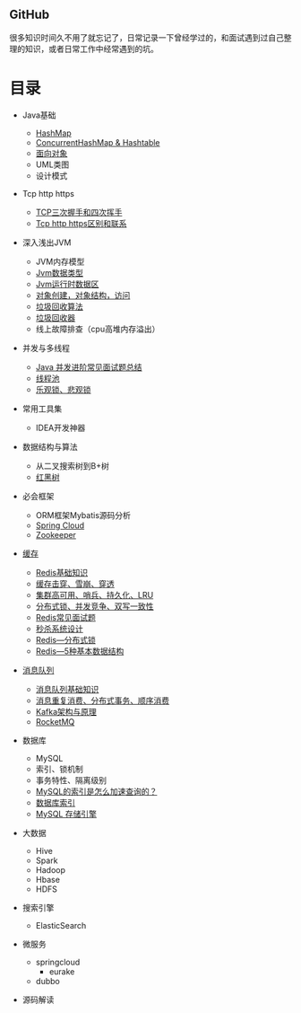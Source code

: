 ## GitHub
很多知识时间久不用了就忘记了，日常记录一下曾经学过的，和面试遇到过自己整理的知识，或者日常工作中经常遇到的坑。
# 目录


- Java基础

  - [HashMap](https://github.com/yuzhanwu/yunjin/blob/master/doc/basic/HashMap.md)
  - [ConcurrentHashMap & Hashtable](https://www.jianshu.com/p/7e3e73b8935f)
  - [面向对象](https://www.jianshu.com/p/d76a1017d68c)
  - UML类图
  - 设计模式
  
- Tcp http https
    - [TCP三次握手和四次挥手](https://www.jianshu.com/p/5cc876e1fc79)
    - [Tcp http https区别和联系](https://www.jianshu.com/p/93e0a1ff1d40)

- 深入浅出JVM

  - JVM内存模型
  - [Jvm数据类型](https://www.jianshu.com/p/8a156963995b)
  - [Jvm运行时数据区](https://www.jianshu.com/p/1352b3f2adc7)
  - [对象创建，对象结构，访问](https://www.jianshu.com/p/14b39b21024d)
  - [垃圾回收算法](https://www.jianshu.com/p/05ee8c889192)
  - [垃圾回收器](https://www.jianshu.com/p/879397685020)
  - 线上故障排查（cpu高堆内存溢出）
- 并发与多线程

  - [Java 并发进阶常见面试题总结](https://mp.weixin.qq.com/s/cdHfTTvMpH60SwG2bjTMBw)
  - [线程池](https://mp.weixin.qq.com/s/WDeewsvWUEBIuabvVVhweA)
  - [乐观锁、悲观锁](https://mp.weixin.qq.com/s/WtAdXvaRuBZ-SXayIKu1mA)
- 常用工具集

  - IDEA开发神器
 
- 数据结构与算法

  - 从二叉搜索树到B+树
  - [红黑树]()
  
- 必会框架
  - ORM框架Mybatis源码分析
  - [Spring Cloud](https://mp.weixin.qq.com/s/pGSx8eKFH3YnUos3SM2ITw)
  - [Zookeeper](https://mp.weixin.qq.com/s/gphDLJMO3QcRoN3zkco4EA)
  
- [缓存](https://github.com/AobingJava/JavaFamily/tree/master/docs/redis)

  - [Redis基础知识](https://github.com/AobingJava/JavaFamily/blob/master/docs/redis/Redis%E5%9F%BA%E7%A1%80.md)
  - [缓存击穿、雪崩、穿透](https://github.com/AobingJava/JavaFamily/blob/master/docs/redis/%E7%BC%93%E5%AD%98%E5%87%BB%E7%A9%BF%E3%80%81%E9%9B%AA%E5%B4%A9%E3%80%81%E7%A9%BF%E9%80%8F.md)
  - [集群高可用、哨兵、持久化、LRU](https://github.com/AobingJava/JavaFamily/blob/master/docs/redis/%E9%9B%86%E7%BE%A4%E9%AB%98%E5%8F%AF%E7%94%A8%E3%80%81%E5%93%A8%E5%85%B5%E3%80%81%E6%8C%81%E4%B9%85%E5%8C%96%E3%80%81LRU.md)
  - [分布式锁、并发竞争、双写一致性](https://github.com/AobingJava/JavaFamily/blob/master/docs/redis/%E5%88%86%E5%B8%83%E5%BC%8F%E9%94%81%E3%80%81%E5%B9%B6%E5%8F%91%E7%AB%9E%E4%BA%89%E3%80%81%E5%8F%8C%E5%86%99%E4%B8%80%E8%87%B4%E6%80%A7.md)
  - [Redis常见面试题](https://github.com/AobingJava/JavaFamily/blob/master/docs/redis/Redis%E5%B8%B8%E8%A7%81%E9%9D%A2%E8%AF%95%E9%A2%98.md)
  - [秒杀系统设计](https://github.com/AobingJava/JavaFamily/blob/master/docs/redis/%E7%A7%92%E6%9D%80%E7%B3%BB%E7%BB%9F%E8%AE%BE%E8%AE%A1.md)
  - [Redis—分布式锁](https://mp.weixin.qq.com/s/49hgH3COla3wU0rgyiUVgg)
  - [Redis—5种基本数据结构](https://mp.weixin.qq.com/s/MT1tB2_7f5RuOxKhuEm1vQ)
- [消息队列](https://github.com/AobingJava/JavaFamily/tree/master/docs/mq)

  - [消息队列基础知识](https://github.com/AobingJava/JavaFamily/blob/master/docs/mq/%E6%B6%88%E6%81%AF%E9%98%9F%E5%88%97%E5%9F%BA%E7%A1%80.md)
  - [消息重复消费、分布式事务、顺序消费](https://github.com/AobingJava/JavaFamily/blob/master/docs/mq/%E9%87%8D%E5%A4%8D%E6%B6%88%E8%B4%B9%E3%80%81%E9%A1%BA%E5%BA%8F%E6%B6%88%E8%B4%B9%E3%80%81%E5%88%86%E5%B8%83%E5%BC%8F%E4%BA%8B%E5%8A%A1.md)
  - [Kafka架构与原理](https://mp.weixin.qq.com/s/-IPfWPS1WQMEgcIu0Ak2VQ)
  - [RocketMQ](https://github.com/AobingJava/JavaFamily/blob/master/docs/mq/RocketMQ.md)

- 数据库

  - MySQL
  - 索引、锁机制
  - 事务特性、隔离级别
  - [MySQL的索引是怎么加速查询的？](https://mp.weixin.qq.com/s/7TPVOT7sloDUKmhldf9uvg)
  - [数据库索引](https://mp.weixin.qq.com/s/_9rDde9wRYoZeh07EASNQQ)
  - [MySQL 存储引擎](https://mp.weixin.qq.com/s/wr2gJGQSA8QH_lmPh1XOkw)
 
- 大数据

  - Hive
  - Spark
  - Hadoop
  - Hbase
  - HDFS
  
- 搜索引擎

  - ElasticSearch

- 微服务

  - springcloud
    - eurake
  - dubbo
  
- 源码解读
 
  
  
